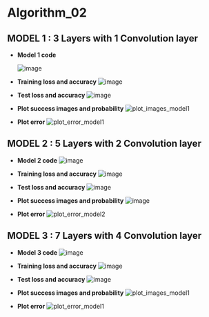 # Algorithm_02

## MODEL 1 : 3 Layers with 1 Convolution layer

- **Model 1 code**

   ![image](https://user-images.githubusercontent.com/48945057/121729552-9511c700-cb29-11eb-9eb6-21cb544f68e7.png)

- **Training loss and accuracy**
![image](https://user-images.githubusercontent.com/48945057/121726012-f08d8600-cb24-11eb-9d3d-22dcba97e4e5.png)

- **Test loss and accuracy**
![image](https://user-images.githubusercontent.com/48945057/121725641-7f4dd300-cb24-11eb-892e-6b62af0b003c.png)

- **Plot success images and probability**
![plot_images_model1](https://user-images.githubusercontent.com/48945057/121725721-98568400-cb24-11eb-8e45-a2d7c4c7cb66.png)

- **Plot error**
![plot_error_model1](https://user-images.githubusercontent.com/48945057/121724446-dd79b680-cb22-11eb-86af-c91a64382422.png)


## MODEL 2 : 5 Layers with 2 Convolution layer

- **Model 2 code**
  ![image](https://user-images.githubusercontent.com/48945057/121729842-de621680-cb29-11eb-95d5-8e7f5b67be0d.png)

- **Training loss and accuracy**
![image](https://user-images.githubusercontent.com/48945057/121728764-a6a69f00-cb28-11eb-8615-d885bd8fd23e.png)

- **Test loss and accuracy**
![image](https://user-images.githubusercontent.com/48945057/121728877-cc33a880-cb28-11eb-8266-a8c90cb2c035.png)

- **Plot success images and probability**
![image](https://user-images.githubusercontent.com/48945057/121728962-e2416900-cb28-11eb-8fda-360ef17d6758.png)

- **Plot error**
![plot_error_model2](https://user-images.githubusercontent.com/48945057/121729069-0309be80-cb29-11eb-8cbd-ba5cd1b767ae.png)


## MODEL 3 : 7 Layers with 4 Convolution layer

- **Model 3 code**
  ![image](https://user-images.githubusercontent.com/48945057/121729898-f20d7d00-cb29-11eb-8dea-b4dc27c66e19.png)

- **Training loss and accuracy**
![image](https://user-images.githubusercontent.com/48945057/121726012-f08d8600-cb24-11eb-9d3d-22dcba97e4e5.png)

- **Test loss and accuracy**
![image](https://user-images.githubusercontent.com/48945057/121725641-7f4dd300-cb24-11eb-892e-6b62af0b003c.png)

- **Plot success images and probability**
![plot_images_model1](https://user-images.githubusercontent.com/48945057/121725721-98568400-cb24-11eb-8e45-a2d7c4c7cb66.png)

- **Plot error**
![plot_error_model1](https://user-images.githubusercontent.com/48945057/121724446-dd79b680-cb22-11eb-86af-c91a64382422.png)
